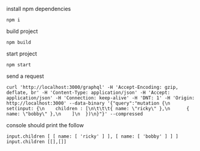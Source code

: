 install npm dependencies

```
npm i
```

build project

```
npm build
```

start project

```
npm start
```

send a request
```
curl 'http://localhost:3000/graphql' -H 'Accept-Encoding: gzip, deflate, br' -H 'Content-Type: application/json' -H 'Accept: application/json' -H 'Connection: keep-alive' -H 'DNT: 1' -H 'Origin: http://localhost:3000' --data-binary '{"query":"mutation {\n  set(input: {\n    children : [\n\t\t\t{ name: \"ricky\" },\n      { name: \"bobby\" },\n    ]\n  })\n}"}' --compressed
```

console should print the follow
```
input.children [ [ name: [ 'ricky' ] ], [ name: [ 'bobby' ] ] ]
input.children [[],[]]
```
